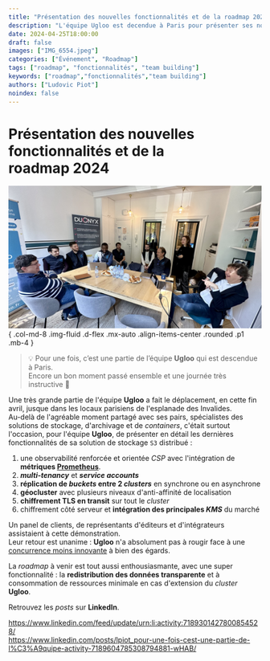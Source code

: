 ```yaml
---
title: "Présentation des nouvelles fonctionnalités et de la roadmap 2024"
description: "L'équipe Ugloo est decendue à Paris pour présenter ses nouvelles fonctionnalités et la roadmap des mois à venir"
date: 2024-04-25T18:00:00
draft: false
images: ["IMG_6554.jpeg"]
categories: ["Événement", "Roadmap"]
tags: ["roadmap", "fonctionnalités", "team building"]
keywords: ["roadmap","fonctionnalités","team building"]
authors: ["Ludovic Piot"]
noindex: false
---
```

# Présentation des nouvelles fonctionnalités et de la roadmap 2024

![L'équipe Ugloo à Paris](IMG_6554.jpeg)
{ .col-md-8 .img-fluid .d-flex .mx-auto .align-items-center .rounded .p1 .mb-4 }

> 💡 Pour une fois, c’est une partie de l’équipe **Ugloo** qui est descendue à Paris.  
> Encore un bon moment passé ensemble et une journée très instructive 🙂

Une très grande partie de l'équipe **Ugloo** a fait le déplacement, en cette fin avril, jusque dans les locaux parisiens de l'esplanade des Invalides.  
Au-delà de l'agréable moment partagé avec ses pairs, spécialistes des solutions de stockage, d'archivage et de _containers_, c'était surtout l'occasion, pour l'équipe **Ugloo**, de présenter en détail les dernières fonctionnalités de sa solution de stockage `S3` distribué :

1. une observabilité renforcée et orientée _CSP_ avec l'intégration de **métriques [Prometheus](https://prometheus.io/)**.
2. **_multi-tenancy_** et **_service accounts_**
3. **réplication de _buckets_ entre 2 _clusters_** en synchrone ou en asynchrone
4. **géocluster** avec plusieurs niveaux d'anti-affinité de localisation
5. **chiffrement TLS en transit** sur tout le _cluster_
6. chiffrement côté serveur et **intégration des principales _KMS_** du marché

Un panel de clients, de représentants d'éditeurs et d'intégrateurs assistaient à cette démonstration.  
Leur retour est unanime : **Ugloo** n'a absolument pas à rougir face à une <u>concurrence moins innovante</u> à bien des égards.  

La _roadmap_ à venir est tout aussi enthousiasmante, avec une super fonctionnalité : la **redistribution des données transparente** et à consommation de ressources minimale en cas d'extension du _cluster_ **Ugloo**.

Retrouvez les _posts_ sur **LinkedIn**.

https://www.linkedin.com/feed/update/urn:li:activity:7189301427800854528/  
https://www.linkedin.com/posts/lpiot_pour-une-fois-cest-une-partie-de-l%C3%A9quipe-activity-7189604785308794881-wHAB/